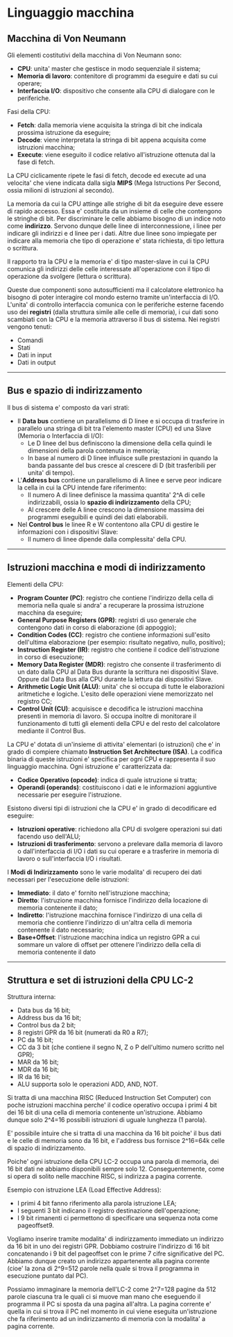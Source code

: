 # Linguaggio macchina

## Macchina di Von Neumann

Gli elementi costitutivi della macchina di Von Neumann sono:
* **CPU**: unita' master che gestisce in modo sequenziale il sistema;
* **Memoria di lavoro**: contenitore di programmi da eseguire e dati su cui operare;
* **Interfaccia I/O**: dispositivo che consente alla CPU di dialogare con le periferiche.

Fasi della CPU:
* **Fetch**: dalla memoria viene acquisita la stringa di bit che indicala  prossima istruzione da eseguire;
* **Decode**: viene interpretata la stringa di bit appena acquisita come istruzioni macchina;
* **Execute**: viene eseguito il codice relativo all'istruzione ottenuta dal la fase di fetch.

La CPU ciclicamente ripete le fasi di fetch, decode ed execute ad una velocita' che viene indicata dalla sigla **MIPS** (Mega Istructions Per Second, ossia milioni di istruzioni al secondo).

La memoria da cui la CPU attinge alle strighe di bit da eseguire deve essere di rapido accesso. Essa e' costituita da un insieme di celle che contengono le stringhe di bit.
Per discriminare le celle abbiamo bisogno di un indice noto come **indirizzo**.
Servono dunque delle linee di interconnessione, i linee per indicare gli indirizzi e d linee per i dati. Altre due linee sono impiegate per indicare alla memoria che tipo di operazione e' stata richiesta, di tipo lettura o scrittura.

Il rapporto tra la CPU e la memoria e' di tipo master-slave in cui la CPU comunica gli indirizzi delle celle interessate all'operazione con il tipo di operazione da svolgere (lettura o scrittura).

Queste due componenti sono autosufficienti ma il calcolatore elettronico ha bisogno di poter interagire col mondo esterno tramite un'interfaccia di I/O.
L'unita' di controllo interfaccia comunica con le periferiche esterne facendo uso dei **registri** (dalla struttura simile alle celle di memoria), i cui dati sono scambiati con la CPU e la memoria attraverso il bus di sistema.
Nei registri vengono tenuti:
* Comandi
* Stati
* Dati in input
* Dati in output


___

## Bus e spazio di indirizzamento

Il bus di sistema e' composto da vari strati:
* Il **Data bus** contiene un parallelismo di D linee e si occupa di trasferire in parallelo una stringa di bit tra l'elemento master (CPU) ed una Slave (Memoria o Interfaccia di I/O):
  * Le D linee del bus definiscono la dimensione della cella quindi le dimensioni della parola contenuta in memoria;
  * In base al numero di D linee influisce sulle prestazioni in quando la banda passante del bus cresce al crescere di D (bit trasferibili per unita' di tempo).
* L'**Address bus** contiene un parallelismo di A linee e serve peor indicare la cella in cui la CPU intende fare riferimento:
  * Il numero A di linee definisce la massima quantita' 2^A di celle indirizzabili, ossia lo **spazio di indirizzamento** della CPU;
  * Al crescere delle A linee crescono la dimensione massima dei programmi eseguibili e quindi dei dati elaborabili.
* Nel **Control bus** le linee R e W contentono alla CPU di gestire le informazioni con i dispositivi Slave:
  * Il numero di linee dipende dalla complessita' della CPU.

___

## Istruzioni macchina e modi di indirizzamento

Elementi della CPU:
* **Program Counter (PC)**: registro che contiene l'indirizzo della cella di memoria nella quale si andra' a recuperare la prossima istruzione macchina da eseguire;
* **General Purpose Registers (GPR)**: registri di uso generale che contengono dati in corso di elaborazione (di appoggio);
* **Condition Codes (CC)**: registro che contiene informazioni sull'esito dell'ultima elaborazione (per esempio: risultato negativo, nullo, positivo);
* **Instruction Register (IR)**: registro che contiene il codice dell'istruzione in corso di esecuzione;
* **Memory Data Register (MDR)**: registro che consente il trasferimento di un dato dalla CPU al Data Bus durante la scrittura nei dispositivi Slave. Oppure dal Data Bus alla CPU durante la lettura dai dispositivi Slave.
* **Arithmetic Logic Unit (ALU)**: unita' che si occupa di tutte le elaborazioni aritmetiche e logiche. L'esito delle operazioni viene memorizzato nel registro CC;
* **Control Unit (CU)**: acquisisce e decodifica le istruzioni macchina presenti in memoria di lavoro. Si occupa inoltre di monitorare il funzionamento di tutti gli elementi della CPU e del resto del calcolatore mediante il Control Bus.

La CPU e' dotata di un'insieme di attivita' elementari (o istruzioni) che e' in grado di compiere chiamato **Instruction Set Architecture (ISA)**. La codifica binaria di queste istruzioni e' specifica per ogni CPU e rappresenta il suo linguaggio macchina.
Ogni istruzione e' caratterizzata da:
* **Codice Operativo (opcode)**: indica di quale istruzione si tratta;
* **Operandi (operands)**: costituiscono i dati e le informazioni aggiuntive necessarie per eseguire l'istruzione.

Esistono diversi tipi di istruzioni che la CPU e' in grado di decodificare ed eseguire:
* **Istruzioni operative**: richiedono alla CPU di svolgere operazioni sui dati facendo uso dell'ALU;
* **Istruzioni di trasferimento**: servono a prelevare dalla memoria di lavoro o dall'interfaccia di I/O i dati su cui operare e a trasferire in memoria di lavoro o sull'interfaccia I/O i risultati.

I **Modi di Indirizzamento** sono le varie modalita' di recupero dei dati necessari per l'esecuzione delle istruzioni:
* **Immediato**: il dato e' fornito nell'istruzione macchina;
* **Diretto**: l'istruzione macchina fornisce l'indirizzo della locazione di memoria contenente il dato;
* **Indiretto**: l'istruzione macchina fornisce l'indirizzo di una cella di memoria che contienre l'indirizzo di un'altra cella di memoria contenente il dato necessario;
* **Base+Offset**: l'istruzione macchina indica un registro GPR a cui sommare un valore di offset per ottenere l'indirizzo della cella di memoria contenente il dato

___

## Struttura e set di istruzioni della CPU LC-2

Struttura interna:
* Data bus da 16 bit;
* Address bus da 16 bit;
* Control bus da 2 bit;
* 8 registri GPR da 16 bit (numerati da R0 a R7);
* PC da 16 bit;
* CC da 3 bit (che contiene il segno N, Z o P dell'ultimo numero scritto nel GPR);
* MAR da 16 bit;
* MDR da 16 bit;
* IR da 16 bit;
* ALU supporta solo le operazioni ADD, AND, NOT.

Si tratta di una macchina RISC (Reduced Instruction Set Computer) con poche istruzioni macchina perche' il codice operativo occupa i primi 4 bit dei 16 bit di una cella di memoria contenente un'istruzione. Abbiamo dunque solo 2^4=16 possibili istruzioni di uguale lunghezza (1 parola).

E' possibile intuire che si tratta di una macchina da 16 bit poiche' il bus dati e le celle di memoria sono da 16 bit, e l'address bus fornisce 2^16=64k celle di spazio di indirizzamento.

Poiche' ogni istruzione della CPU LC-2 occupa una parola di memoria, dei 16 bit dati ne abbiamo disponibili sempre solo 12. Conseguentemente, come si opera di solito nelle macchine RISC, si indirizza a pagina corrente.

Esempio con istruzione LEA (Load Effective Address):
* I primi 4 bit fanno riferimento alla parola istruzione LEA;
* I seguenti 3 bit indicano il registro destinazione dell'operazione;
* I 9 bit rimanenti ci permettono di specificare una sequenza nota come pageoffset9.

Vogliamo inserire tramite modalita' di indirizzamento immediato un indirizzo da 16 bit in uno dei registri GPR.
Dobbiamo costruire l'indirizzo di 16 bit concatenando i 9 bit del pageoffset con le prime 7 cifre significative del PC.
Abbiamo dunque creato un indirizzo appartenente alla pagina corrente (cioe' la zona di 2^9=512 parole nella quale si trova il programma in esecuzione puntato dal PC).

Possiamo immaginare la memoria dell'LC-2 come 2^7=128 pagine da 512 parole ciascuna tra le quali ci si muove man mano che eseguendo il programma il PC si sposta da una pagina all'altra. La pagina corrente e' quella in cui si trova il PC nel momento in cui viene eseguita un'istruzione che fa riferimento ad un indirizzamento di memoria con la modalita' a pagina corrente.